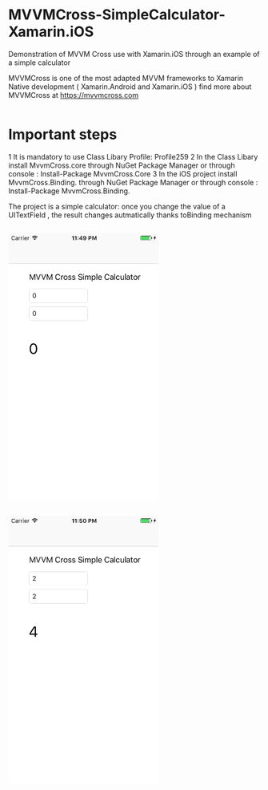 # MVVMCross-SimpleCalculator-Xamarin.iOS
Demonstration of MVVM Cross use with Xamarin.iOS through an example of a simple calculator

MVVMCross is one of the most adapted MVVM frameworks to Xamarin Native development ( Xamarin.Android and Xamarin.iOS ) 
find more about MVVMCross at https://mvvmcross.com
 <pre></pre>
# Important steps

1 It is mandatory to use Class Libary Profile: Profile259
2 In the Class Libary install MvvmCross.core through NuGet Package Manager or through console : Install-Package MvvmCross.Core
3 In the iOS project install MvvmCross.Binding. through NuGet Package Manager or through console : Install-Package MvvmCross.Binding.

The project is a simple calculator: once you change the value of a UITextField , the result changes autmatically thanks toBinding mechanism

<pre></pre>
<img src="https://github.com/zayenCh/MVVMCross-SimpleCalculator-Xamarin.iOS/blob/master/SimulatorScreenShot2.png" width=300>
<pre></pre>
<img src="https://github.com/zayenCh/MVVMCross-SimpleCalculator-Xamarin.iOS/blob/master/SimulatorScreenShot1.png" width=300>






